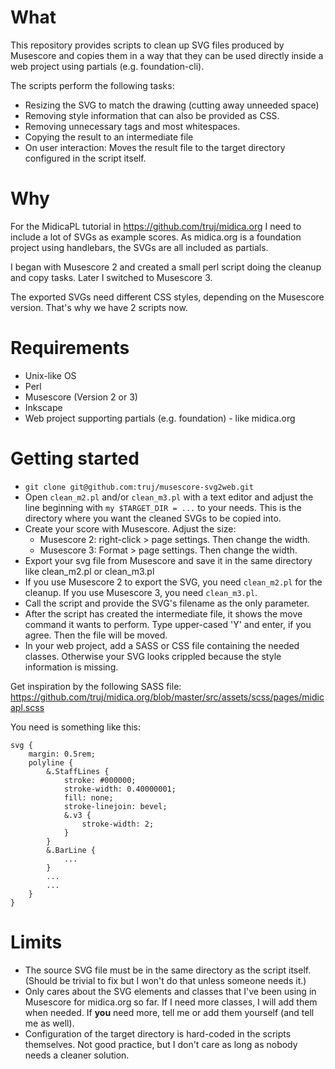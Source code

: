 # What

This repository provides scripts to clean up SVG files produced by Musescore and copies them in a way that they can be used directly inside a web project using partials (e.g. foundation-cli).

The scripts perform the following tasks:

- Resizing the SVG to match the drawing (cutting away unneeded space)
- Removing style information that can also be provided as CSS.
- Removing unnecessary tags and most whitespaces.
- Copying the result to an intermediate file
- On user interaction: Moves the result file to the target directory configured in the script itself.

# Why

For the MidicaPL tutorial in https://github.com/truj/midica.org I need to include a lot
of SVGs as example scores. As midica.org is a foundation project using handlebars, the SVGs are all included as partials.

I began with Musescore 2 and created a small perl script doing the cleanup and copy tasks.
Later I switched to Musescore 3.

The exported SVGs need different CSS styles, depending on the Musescore version.
That's why we have 2 scripts now.

# Requirements

- Unix-like OS
- Perl
- Musescore (Version 2 or 3)
- Inkscape
- Web project supporting partials (e.g. foundation) - like midica.org

# Getting started

- `git clone git@github.com:truj/musescore-svg2web.git`
- Open `clean_m2.pl` and/or `clean_m3.pl` with a text editor and adjust the line beginning with `my $TARGET_DIR = ...` to your needs. This is the directory where you want the cleaned SVGs to be copied into.
- Create your score with Musescore. Adjust the size:
  - Musescore 2: right-click > page settings. Then change the width.
  - Musescore 3: Format > page settings. Then change the width.
- Export your svg file from Musescore and save it in the same directory like clean_m2.pl or clean_m3.pl
- If you use Musescore 2 to export the SVG, you need `clean_m2.pl` for the cleanup. If you use Musescore 3, you need `clean_m3.pl`.
- Call the script and provide the SVG's filename as the only parameter.
- After the script has created the intermediate file, it shows the move command it wants to perform. Type upper-cased 'Y' and enter, if you agree. Then the file will be moved.
- In your web project, add a SASS or CSS file containing the needed classes. Otherwise your SVG looks crippled because the style information is missing.

Get inspiration by the following SASS file: https://github.com/truj/midica.org/blob/master/src/assets/scss/pages/midicapl.scss

You need is something like this:

```
svg {
	margin: 0.5rem;
	polyline {
		&.StaffLines {
			stroke: #000000;
			stroke-width: 0.40000001;
			fill: none;
			stroke-linejoin: bevel;
			&.v3 {
				stroke-width: 2;
			}
		}
		&.BarLine {
			...
		}
		...
		...
	}
}
```

# Limits

- The source SVG file must be in the same directory as the script itself. (Should be trivial to fix but I won't do that unless someone needs it.)
- Only cares about the SVG elements and classes that I've been using in Musescore for midica.org so far. If I need more classes, I will add them when needed. If **you** need more, tell me or add them yourself (and tell me as well).
- Configuration of the target directory is hard-coded in the scripts themselves. Not good practice, but I don't care as long as nobody needs a cleaner solution.
